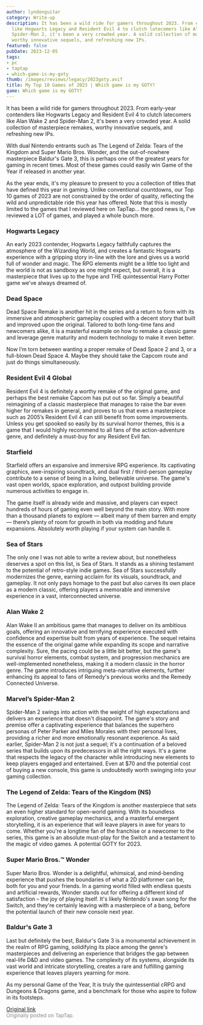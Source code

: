 ```yaml
---
author: lyndonguitar
category: Write-up
description: It has been a wild ride for gamers throughout 2023. From early-year contenders
  like Hogwarts Legacy and Resident Evil 4 to clutch latecomers like Alan Wake 2 and
  Spider-Man 2, it's been a very crowded year. A solid collection of masterpiece remakes,
  worthy innovative sequels, and refreshing new IPs.
featured: false
pubDate: 2023-12-05
tags:
- pc
- taptap
- which-game-is-my-goty
thumb: /images/reviews/legacy/2023goty.avif
title: My Top 10 Games of 2023 | Which game is my GOTY?
game: Which game is my GOTY?
---
```

It has been a wild ride for gamers throughout 2023. From early-year contenders like Hogwarts Legacy and Resident Evil 4 to clutch latecomers like Alan Wake 2 and Spider-Man 2, it's been a very crowded year. A solid collection of masterpiece remakes, worthy innovative sequels, and refreshing new IPs.

With dual Nintendo entrants such as The Legend of Zelda: Tears of the Kingdom and Super Mario Bros. Wonder, and the out-of-nowhere masterpiece Baldur's Gate 3, this is perhaps one of the greatest years for gaming in recent times. Most of these games could easily win Game of the Year if released in another year.

As the year ends, it's my pleasure to present to you a collection of titles that have defined this year in gaming. Unlike conventional countdowns, our Top 10 games of 2023 are not constrained by the order of quality, reflecting the wild and unpredictable ride this year has offered. Note that this is mostly limited to the games that I reviewed here on TapTap... the good news is, I've reviewed a LOT of games, and played a whole bunch more.

### Hogwarts Legacy

An early 2023 contender, Hogwarts Legacy faithfully captures the atmosphere of the Wizarding World, and creates a fantastic Hogwarts experience with a gripping story in-line with the lore and gives us a world full of wonder and magic. The RPG elements might be a little too light and the world is not as sandboxy as one might expect, but overall, it is a masterpiece that lives up to the hype and THE quintessential Harry Potter game we’ve always dreamed of.

### Dead Space

Dead Space Remake is another hit in the series and a return to form with its immersive and atmospheric gameplay coupled with a decent story that built and improved upon the original. Tailored to both long-time fans and newcomers alike, it is a masterful example on how to remake a classic game and leverage genre maturity and modern technology to make it even better. 

Now I’m torn between wanting a proper remake of Dead Space 2 and 3, or a full-blown Dead Space 4. Maybe they should take the Capcom route and just do things simultaneously.

### Resident Evil 4 Global
Resident Evil 4 is definitely a worthy remake of the original game, and perhaps the best remake Capcom has put out so far. Simply a beautiful reimagining of a classic masterpiece that manages to raise the bar even higher for remakes in general, and proves to us that even a masterpiece such as 2005’s Resident Evil 4 can still benefit from some improvements. Unless you get spooked so easily by its survival horror themes, this is a game that I would highly recommend to all fans of the action-adventure genre, and definitely a must-buy for any Resident Evil fan.

### Starfield
Starfield offers an expansive and immersive RPG experience. Its captivating graphics, awe-inspiring soundtrack, and dual first / third-person gameplay contribute to a sense of being in a living, believable universe. The game's vast open worlds, space exploration, and outpost building provide numerous activities to engage in. 

The game itself is already wide and massive, and players can expect hundreds of hours of gaming even well beyond the main story. With more than a thousand planets to explore — albeit many of them barren and empty — there’s plenty of room for growth in both via modding and future expansions. Absolutely worth playing if your system can handle it.

### Sea of Stars
The only one I was not able to write a review about, but nonetheless deserves a spot on this list, is Sea of Stars. It stands as a shining testament to the potential of retro-style indie games. Sea of Stars successfully modernizes the genre, earning acclaim for its visuals, soundtrack, and gameplay. It not only pays homage to the past but also carves its own place as a modern classic, offering players a memorable and immersive experience in a vast, interconnected universe.

### Alan Wake 2
Alan Wake II an ambitious game that manages to deliver on its ambitious goals, offering an innovative and terrifying experience executed with confidence and expertise built from years of experience. The sequel retains the essence of the original game while expanding its scope and narrative complexity. Sure, the pacing could be a little bit better, but the game's survival horror elements, combat system, and progression mechanics are well-implemented nonetheless, making it a modern classic in the horror genre. The game introduces intriguing meta-narrative elements, further enhancing its appeal to fans of Remedy's previous works and the Remedy Connected Universe.

### Marvel’s Spider-Man 2
Spider-Man 2 swings into action with the weight of high expectations and delivers an experience that doesn't disappoint. The game's story and premise offer a captivating experience that balances the superhero personas of Peter Parker and Miles Morales with their personal lives, providing a richer and more emotionally resonant experience. As said earlier, Spider-Man 2 is not just a sequel; it's a continuation of a beloved series that builds upon its predecessors in all the right ways. It's a game that respects the legacy of the character while introducing new elements to keep players engaged and entertained. Even at $70 and the potential cost of buying a new console, this game is undoubtedly worth swinging into your gaming collection.

### The Legend of Zelda: Tears of the Kingdom (NS)
The Legend of Zelda: Tears of the Kingdom is another masterpiece that sets an even higher standard for open-world gaming. With its boundless exploration, creative gameplay mechanics, and a masterful emergent storytelling, it is an experience that will leave players in awe for years to come. Whether you're a longtime fan of the franchise or a newcomer to the series, this game is an absolute must-play for the Switch and a testament to the magic of video games. A potential GOTY for 2023.

### Super Mario Bros.™ Wonder
Super Mario Bros. Wonder is a delightful, whimsical, and mind-bending experience that pushes the boundaries of what a 2D platformer can be, both for you and your friends. In a gaming world filled with endless quests and artificial rewards, Wonder stands out for offering a different kind of satisfaction – the joy of playing itself. It's likely Nintendo's swan song for the Switch, and they're certainly leaving with a masterpiece of a bang, before the potential launch of their new console next year.

### Baldur's Gate 3
Last but definitely the best, Baldur's Gate 3 is a monumental achievement in the realm of RPG gaming, solidifying its place among the genre's masterpieces and delivering an experience that bridges the gap between real-life D&D and video games. The complexity of its systems, alongside its vast world and intricate storytelling, creates a rare and fulfilling gaming experience that leaves players yearning for more. 

As my personal Game of the Year, It is truly the quintessential cRPG and Dungeons & Dragons game, and a benchmark for those who aspire to follow in its footsteps.

[Original link](https://www.taptap.io/post/6630720)<br><span style="font-size: 0.95em; color: #888;">Originally posted on TapTap.</span>